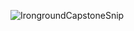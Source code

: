 ![IrongroundCapstoneSnip](https://user-images.githubusercontent.com/89651714/142926225-1b49ee37-7c2b-42ec-9d89-137615b7dc49.PNG)
